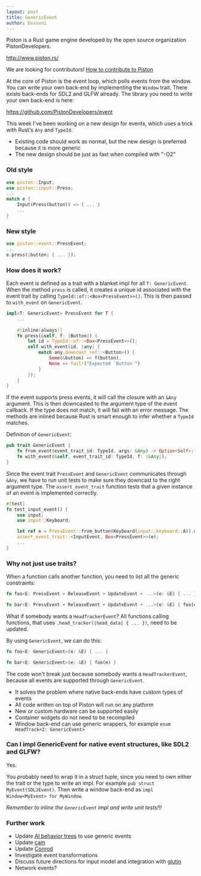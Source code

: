 ```yaml
---
layout: post
title: GenericEvent
author: bvssvni
---
```


Piston is a Rust game engine developed by the open source organization PistonDevelopers.

http://www.piston.rs/

We are looking for contributors! [How to contribute to Piston](https://github.com/PistonDevelopers/piston/blob/master/CONTRIBUTING.md)

At the core of Piston is the event loop, which polls events from the window.
You can write your own back-end by implementing the `Window` trait.
There exists back-ends for SDL2 and GLFW already.
The library you need to write your own back-end is here:

https://github.com/PistonDevelopers/event

This week I've been working on a new design for events, which uses a trick with Rust's `Any` and `TypeId`.

* Existing code should work as normal, but the new design is preferred because it is more generic
* The new design should be just as fast when compiled with "-O2"

### Old style

```Rust
use piston::Input;
use piston::input::Press;
...
match e {
    Input(Press(button)) => { ... }
    ...
}
```

### New style

```Rust
use piston::event::PressEvent;
...
e.press(|button| { ... });
```

### How does it work?

Each event is defined as a trait with a blanket impl for all `T: GenericEvent`.
When the method `press` is called,
it creates a unique id associated with the event trait by calling `TypeId::of::<Box<PressEvent>>()`.
This is then passed to `with_event` on `GenericEvent`.

```Rust
impl<T: GenericEvent> PressEvent for T {
    ...
    
    #[inline(always)]
    fn press(&self, f: |Button|) {
        let id = TypeId::of::<Box<PressEvent>>();
        self.with_event(id, |any| {
            match any.downcast_ref::<Button>() {
                Some(&button) => f(button),
                None => fail!("Expected `Button`")
            }
        });
    }
}
```

If the event supports press events, it will call the closure with an `&Any` argument.
This is then downcasted to the argument type of the event callback.
If the type does not match, it will fail with an error message.
The methods are inlined because Rust is smart enough to infer whether a `TypeId` matches.

Definition of `GenericEvent`:

```Rust
pub trait GenericEvent {
    fn from_event(event_trait_id: TypeId, args: &Any) -> Option<Self>;
    fn with_event(&self, event_trait_id: TypeId, f: |&Any|);
}
```

Since the event trait `PressEvent` and `GenericEvent` communicates through `&Any`,
we have to run unit tests to make sure they downcast to the right argument type.
The `assert_event_trait` function tests that a given instance of an event is implemented correctly.

```Rust
#[test]
fn test_input_event() {
    use input;
    use input::Keyboard;

    let ref e = PressEvent::from_button(Keyboard(input::keyboard::A)).unwrap();
    assert_event_trait::<InputEvent, Box<PressEvent>>(e);
    ...
}
```

### Why not just use traits?

When a function calls another function, you need to list all the generic constraints:

```Rust
fn foo<E: PressEvent + ReleaseEvent + UpdateEvent + ...>(e: &E) { ... }

fn bar<E: PressEvent + ReleaseEvent + UpdateEvent + ...>(e: &E) { foo(e) }
```

What if somebody wants a `HeadTrackerEvent`?
All functions calling functions, that uses `.head_tracker(|head_data| { ... })`, need to be updated.

By using `GenericEvent`, we can do this:

```Rust
fn foo<E: GenericEvent>(e: &E) { ... }

fn bar<E: GenericEvent>(e: &E) { foo(e) }
```

The code won't break just because somebody wants a `HeadTrackerEvent`,
because all events are supported through `GenericEvent`.

* It solves the problem where native back-ends have custom types of events
* All code written on top of Piston will run on any platform
* New or custom hardware can be supported easily
* Container widgets do not need to be recompiled
* Window back-end can use generic wrappers, for example `enum HeadTrack<I: GenericEvent>`

### Can I impl GenericEvent for native event structures, like SDL2 and GLFW?

Yes.

You probably need to wrap it in a struct tuple, since you need to own either the trait
or the type to write an impl. For example `pub struct MyEvent(SDL2Event)`.
Then write a window back-end as `impl Window<MyEvent> for MyWindow`.

*Remember to inline the `GenericEvent` impl and write unit tests!!!*

### Further work

* Update [AI behavior trees](http://blog.piston.rs/2014/09/13/rust-event/) to use generic events
* Update [cam](https://github.com/PistonDevelopers/cam)
* Update [Conrod](https://github.com/pistondevelopers/conrod)
* Investigate event transformations
* Discuss future directions for input model and integration with [glutin](https://github.com/tomaka/gl-init-rs)
* Network events?

